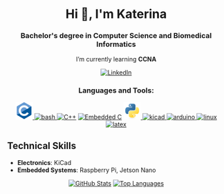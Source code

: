 <h1 align="center">Hi 👋, I'm Katerina</h1>
<h3 align="center">Bachelor's degree in Computer Science and Biomedical Informatics</h3>
<p align="center">
I’m currently learning <strong>CCNA</strong>
</p>
<p align="center">
<a href="https://www.linkedin.com/in/kate-antoniou/"><img src="https://img.shields.io/badge/-LinkedIn-blue?style=flat-square&logo=Linkedin&logoColor=white" alt="LinkedIn"></a>
</p>
<h3 align="center">Languages and Tools:</h3>
<p align="center">
  <a href="https://www.cprogramming.com/" target="_blank" rel="noreferrer"> <img src="https://raw.githubusercontent.com/devicons/devicon/master/icons/c/c-original.svg" alt="c" width="40" height="40"/> </a>
  <a href="https://www.gnu.org/software/bash/" target="_blank" rel="noreferrer"> <img src="https://upload.wikimedia.org/wikipedia/commons/thumb/8/82/Gnu-bash-logo.svg/2000px-Gnu-bash-logo.svg.png" alt="bash" width="40" height="40"/> </a>
  <a href="https://en.cppreference.com/w/" target="_blank" rel="noreferrer"><img src="https://upload.wikimedia.org/wikipedia/commons/1/18/ISO_C%2B%2B_Logo.svg" alt="C++" width="40" height="40"/></a>
  <a href="https://en.cppreference.com/w/" target="_blank" rel="noreferrer"><img src="https://cdn.jsdelivr.net/gh/devicons/devicon/icons/embeddedc/embeddedc-plain.svg"" alt="Embedded C" width="40" height="40"/></a>
  <a href="https://www.python.org" target="_blank" rel="noreferrer"> <img src="https://raw.githubusercontent.com/devicons/devicon/master/icons/python/python-original.svg" alt="python" width="40" height="40"/> </a>
  <a href="https://www.kicad.org/" target="_blank" rel="noreferrer"> <img src="https://upload.wikimedia.org/wikipedia/commons/5/59/KiCad-Logo.svg" alt="kicad" width="40" height="40"/> </a>
  <a href="https://www.arduino.cc/" target="_blank" rel="noreferrer"> <img src="https://www.arduino.cc/favicon.ico" alt="arduino" width="40" height="40"/> </a>
  <a href="https://www.kernel.org/" target="_blank" rel="noreferrer"> <img src="https://www.kernel.org/theme/images/logos/tux.png" alt="linux" width="40" height="40"/> </a>
  <a href="https://www.latex-project.org/" target="_blank" rel="noreferrer"> <img src="https://www.latex-project.org/favicon.ico" alt="latex" width="40" height="40"/> </a>
</p>

## Technical Skills

- **Electronics**: KiCad
- **Embedded Systems**: Raspberry Pi, Jetson Nano

<p align="center">
  <a href="https://github-readme-stats.vercel.app/api?username=k-antoniou&show_icons=true&hide_title=true"><img src="https://github-readme-stats.vercel.app/api?username=k-antoniou&show_icons=true&hide_title=true" alt="GitHub Stats"></a>
  <a href="https://github-readme-stats.vercel.app/api/top-langs/?username=k-antoniou&layout=compact&hide=html,css"><img src="https://github-readme-stats.vercel.app/api/top-langs/?username=k-antoniou&layout=compact&hide=html,css" alt="Top Languages"></a>

</p>


<!--
**k-antoniou/k-antoniou** is a ✨ _special_ ✨ repository because its `README.md` (this file) appears on your GitHub profile.

Here are some ideas to get you started:

- 🔭 I’m currently working on ...
- 🌱 I’m currently learning ...
- 👯 I’m looking to collaborate on ...
- 🤔 I’m looking for help with ...
- 💬 Ask me about ...
- 📫 How to reach me: ...
- 😄 Pronouns: ...
- ⚡ Fun fact: ...
-->

